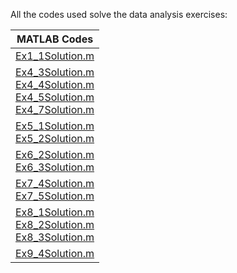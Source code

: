 All the codes used solve the data analysis exercises:

|  MATLAB Codes | 
| :------------:|
| [Ex1_1Solution.m](Ex1_1Solution.m)	| 
| [Ex4_3Solution.m](Ex4_3Solution.m) <br> [Ex4_4Solution.m](Ex4_4Solution.m) <br> [Ex4_5Solution.m](Ex4_5Solution.m) <br> [Ex4_7Solution.m](Ex4_7Solution.m)	| 
| [Ex5_1Solution.m](Ex5_1Solution.m) <br> [Ex5_2Solution.m](Ex5_2Solution.m)	|  
| [Ex6_2Solution.m](Ex6_2Solution.m) <br> [Ex6_3Solution.m](Ex6_3Solution.m)	| 
| [Ex7_4Solution.m](Ex7_4Solution.m) <br> [Ex7_5Solution.m](Ex7_5Solution.m)	|
| [Ex8_1Solution.m](Ex8_1Solution.m) <br> [Ex8_2Solution.m](Ex8_2Solution.m) <br>  [Ex8_3Solution.m](Ex8_3Solution.m)	| 
| [Ex9_4Solution.m](Ex9_4Solution.m)	| 
